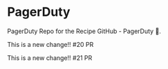 # PagerDuty
PagerDuty Repo for the Recipe GitHub - PagerDuty :dancer:.

This is a new change!! #20 PR

This is a new change!! #21 PR
